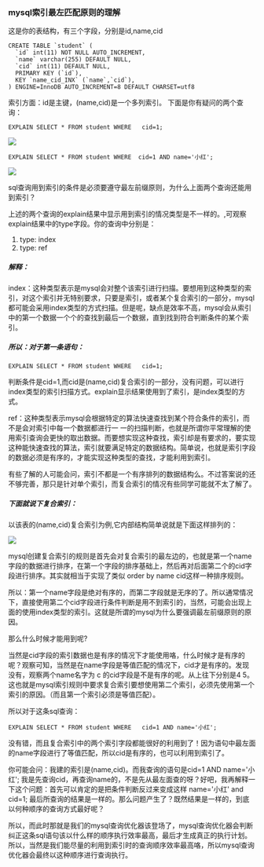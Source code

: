 ### mysql索引最左匹配原则的理解
这是你的表结构，有三个字段，分别是id,name,cid 

```
CREATE TABLE `student` (
  `id` int(11) NOT NULL AUTO_INCREMENT,
  `name` varchar(255) DEFAULT NULL,
  `cid` int(11) DEFAULT NULL,
  PRIMARY KEY (`id`),
  KEY `name_cid_INX` (`name`,`cid`),
) ENGINE=InnoDB AUTO_INCREMENT=8 DEFAULT CHARSET=utf8

```

索引方面：id是主键，(name,cid)是一个多列索引。
下面是你有疑问的两个查询：
```
EXPLAIN SELECT * FROM student WHERE   cid=1;
```

![](https://note.youdao.com/yws/public/resource/5978c86577f2382879467cc51562a46c/xmlnote/83D11DF2416C4F9FACD1CD28BC3A8C2A/6012)

```
EXPLAIN SELECT * FROM student WHERE  cid=1 AND name='小红';
```
![](https://note.youdao.com/yws/public/resource/5978c86577f2382879467cc51562a46c/xmlnote/FE7629C1396748629498D3F8AEFBD02B/-1)

sql查询用到索引的条件是必须要遵守最左前缀原则，为什么上面两个查询还能用到索引？

上述的两个查询的explain结果中显示用到索引的情况类型是不一样的。,可观察explain结果中的type字段。你的查询中分别是：

1.    type: index 
2.    type: ref


##### 解释：
index：这种类型表示是mysql会对整个该索引进行扫描。要想用到这种类型的索引，对这个索引并无特别要求，只要是索引，或者某个复合索引的一部分，mysql都可能会采用index类型的方式扫描。但是呢，缺点是效率不高，mysql会从索引中的第一个数据一个个的查找到最后一个数据，直到找到符合判断条件的某个索引。

##### 所以：对于第一条语句：
```
EXPLAIN SELECT * FROM student WHERE   cid=1;
```

判断条件是cid=1,而cid是(name,cid)复合索引的一部分，没有问题，可以进行index类型的索引扫描方式。explain显示结果使用到了索引，是index类型的方式。

ref：这种类型表示mysql会根据特定的算法快速查找到某个符合条件的索引，而不是会对索引中每一个数据都进行一 一的扫描判断，也就是所谓你平常理解的使用索引查询会更快的取出数据。而要想实现这种查找，索引却是有要求的，要实现这种能快速查找的算法，索引就要满足特定的数据结构。简单说，也就是索引字段的数据必须是有序的，才能实现这种类型的查找，才能利用到索引。

有些了解的人可能会问，索引不都是一个有序排列的数据结构么。不过答案说的还不够完善，那只是针对单个索引，而复合索引的情况有些同学可能就不太了解了。

##### 下面就说下复合索引：
以该表的(name,cid)复合索引为例,它内部结构简单说就是下面这样排列的：

![](https://note.youdao.com/yws/public/resource/5978c86577f2382879467cc51562a46c/xmlnote/DF163F467C3B42BFB17355A07A9D06C1/6017)

mysql创建复合索引的规则是首先会对复合索引的最左边的，也就是第一个name字段的数据进行排序，在第一个字段的排序基础上，然后再对后面第二个的cid字段进行排序。其实就相当于实现了类似 order by name cid这样一种排序规则。

所以：第一个name字段是绝对有序的，而第二字段就是无序的了。所以通常情况下，直接使用第二个cid字段进行条件判断是用不到索引的，当然，可能会出现上面的使用index类型的索引。这就是所谓的mysql为什么要强调最左前缀原则的原因。

那么什么时候才能用到呢?

当然是cid字段的索引数据也是有序的情况下才能使用咯，什么时候才是有序的呢？观察可知，当然是在name字段是等值匹配的情况下，cid才是有序的。发现没有，观察两个name名字为 c 的cid字段是不是有序的呢。从上往下分别是4  5。这也就是mysql索引规则中要求复合索引要想使用第二个索引，必须先使用第一个索引的原因。（而且第一个索引必须是等值匹配）。

所以对于这条sql查询：

```
EXPLAIN SELECT * FROM student WHERE   cid=1 AND name='小红';
```
没有错，而且复合索引中的两个索引字段都能很好的利用到了！因为语句中最左面的name字段进行了等值匹配，所以cid是有序的，也可以利用到索引了。

你可能会问：我建的索引是(name,cid)。而我查询的语句是cid=1 AND name='小红'; 我是先查询cid，再查询name的，不是先从最左面查的呀？好吧，我再解释一下这个问题：首先可以肯定的是把条件判断反过来变成这样 name='小红' and cid=1; 最后所查询的结果是一样的。那么问题产生了？既然结果是一样的，到底以何种顺序的查询方式最好呢？

所以，而此时那就是我们的mysql查询优化器该登场了，mysql查询优化器会判断纠正这条sql语句该以什么样的顺序执行效率最高，最后才生成真正的执行计划。所以，当然是我们能尽量的利用到索引时的查询顺序效率最高咯，所以mysql查询优化器会最终以这种顺序进行查询执行。

